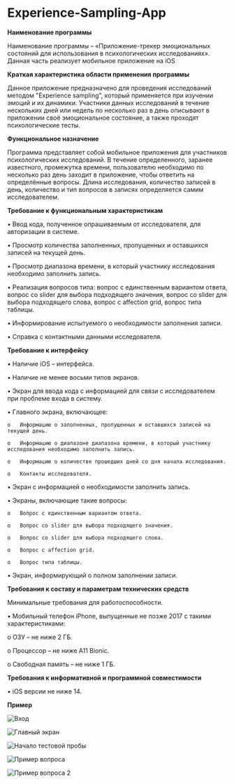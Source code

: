 # Experience-Sampling-App

**Наименование программы** 

Наименование программы – «Приложение-трекер эмоциональных состояний для использования в психологических исследованиях». Данная часть реализует мобильное приложение на iOS

**Краткая характеристика области применения программы**

 Данное приложение предназначено для проведения исследований методом "Experience sampling", который применяется при изучении эмоций и их динамики. Участники данных исследований в течение нескольких дней или недель по несколько раз в день описывают в приложении своё эмоциональное состояние, а также проходят психологические тесты.

**Функциональное назначение**


Программа представляет собой мобильное приложения для участников психологических исследований. В течение определенного, заранее известного, промежутка времени, пользователю необходимо по несколько раз день заходит в приложение, чтобы ответить на определённые вопросы. Длина исследования, количество записей в день, количество и тип вопросов в записях определяется самим исследователем. 


**Требование к функциональным характеристикам**


  •	Ввод кода, полученное опрашиваемым от исследователя, для авторизации в системе.
  
  •	Просмотр количества заполненных, пропущенных и оставшихся записей на текущей день.
  
  •	Просмотр диапазона времени, в который участнику исследования необходимо заполнить запись.
  
  •	Реализация вопросов типа: вопрос с единственным вариантом ответа, вопрос со slider для выбора подходящего значения, вопрос со slider для выбора подходящего слова, вопрос с affection grid, вопрос типа таблицы.  
  
  •	Информирование испытуемого о необходимости заполнения записи.
  
  •	Справка с контактными данными исследователя.


**Требование к интерфейсу**


•	Наличие iOS – интерфейса.

•	Наличие не менее восьми типов экранов.

•	Экран для ввода кода с информацией для связи с исследователем при проблеме входа в систему.

•	Главного экрана, включающее:

    o	Информацию о заполненных, пропущенных и оставшихся записей на текущей день.

    o	Информацию о диапазоне диапазона времени, в который участнику исследования необходимо заполнить запись.

    o	Информацию о количестве прошедших дней со дня начала исследования.

    o	Контакты исследователя.

•	Экран с информацией о необходимости заполнить запись.

•	Экраны, включающие такие вопросы:

    o	Вопрос с единственным вариантом ответа.

    o	Вопрос со slider для выбора подходящего значения.

    o	Вопрос со slider для выбора подходящего слова.

    o	Вопрос с affection grid.

    o	Вопрос типа таблицы.

•	Экран, информирующий о полном заполнении записи.


**Требования к составу и параметрам технических средств**


Минимальные требования для работоспособности.

•	Мобильный телефон iPhone, выпущенные не позже 2017 с такими характеристиками:

o	ОЗУ – не ниже 2 ГБ.

o	Процессор – не ниже A11 Bionic.

o	Свободная память – не ниже 1 ГБ.
  


**Требования к информативной и программной совместимости**


•	iOS версии не ниже 14. 


**Пример**

![Вход](https://github.com/РHumpty1944/Experience-Sampling-App/images/Рисунок1.png)


![Главный экран](https://github.com/РHumpty1944/Experience-Sampling-App/images/Рисунок2.png)


![Начало тестовой пробы](https://github.com/РHumpty1944/Experience-Sampling-App/images/Рисунок3.png)


![Пример вопроса](https://github.com/РHumpty1944/Experience-Sampling-App/images/Рисунок4.png)


![Пример вопроса 2](https://github.com/РHumpty1944/Experience-Sampling-App/images/Рисунок5.png)
